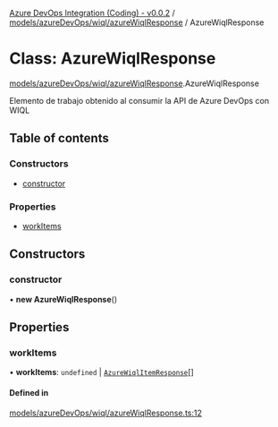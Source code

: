 [Azure DevOps Integration (Coding) - v0.0.2](../README.md) / [models/azureDevOps/wiql/azureWiqlResponse](../modules/models_azureDevOps_wiql_azureWiqlResponse.md) / AzureWiqlResponse

# Class: AzureWiqlResponse

[models/azureDevOps/wiql/azureWiqlResponse](../modules/models_azureDevOps_wiql_azureWiqlResponse.md).AzureWiqlResponse

Elemento de trabajo obtenido al consumir la API de Azure DevOps con WIQL

## Table of contents

### Constructors

- [constructor](models_azureDevOps_wiql_azureWiqlResponse.AzureWiqlResponse.md#constructor)

### Properties

- [workItems](models_azureDevOps_wiql_azureWiqlResponse.AzureWiqlResponse.md#workitems)

## Constructors

### constructor

• **new AzureWiqlResponse**()

## Properties

### workItems

• **workItems**: `undefined` \| [`AzureWiqlItemResponse`](models_azureDevOps_wiql_azureWiqlItemResponse.AzureWiqlItemResponse.md)[]

#### Defined in

[models/azureDevOps/wiql/azureWiqlResponse.ts:12](https://github.com/jeysgar1/azure-devops-api-kms/blob/c1ba83d/src/models/azureDevOps/wiql/azureWiqlResponse.ts#L12)

